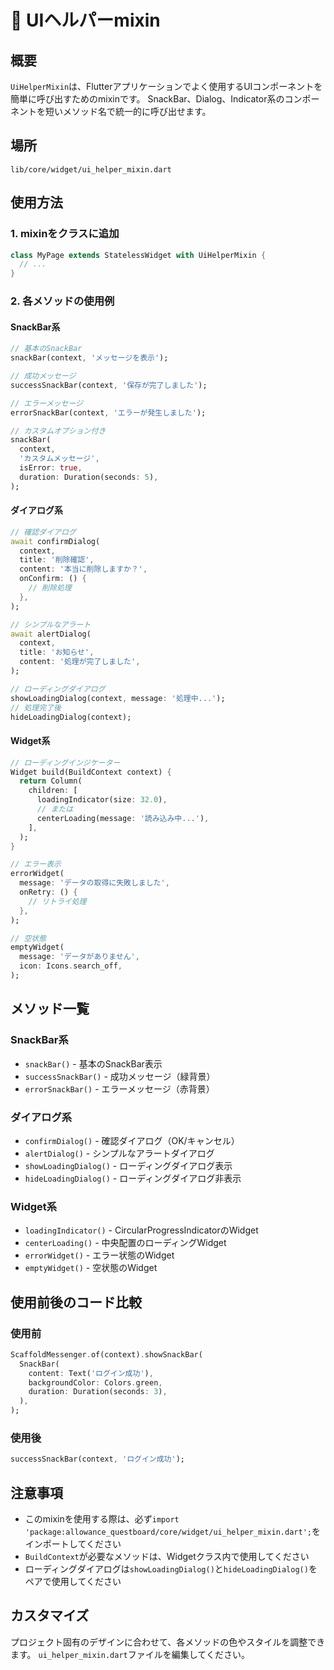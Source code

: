 # 🎨 UIヘルパーmixin

## 概要
`UiHelperMixin`は、Flutterアプリケーションでよく使用するUIコンポーネントを簡単に呼び出すためのmixinです。
SnackBar、Dialog、Indicator系のコンポーネントを短いメソッド名で統一的に呼び出せます。

## 場所
`lib/core/widget/ui_helper_mixin.dart`

## 使用方法

### 1. mixinをクラスに追加
```dart
class MyPage extends StatelessWidget with UiHelperMixin {
  // ...
}
```

### 2. 各メソッドの使用例

#### SnackBar系

```dart
// 基本のSnackBar
snackBar(context, 'メッセージを表示');

// 成功メッセージ
successSnackBar(context, '保存が完了しました');

// エラーメッセージ
errorSnackBar(context, 'エラーが発生しました');

// カスタムオプション付き
snackBar(
  context, 
  'カスタムメッセージ',
  isError: true,
  duration: Duration(seconds: 5),
);
```

#### ダイアログ系

```dart
// 確認ダイアログ
await confirmDialog(
  context,
  title: '削除確認',
  content: '本当に削除しますか？',
  onConfirm: () {
    // 削除処理
  },
);

// シンプルなアラート
await alertDialog(
  context,
  title: 'お知らせ',
  content: '処理が完了しました',
);

// ローディングダイアログ
showLoadingDialog(context, message: '処理中...');
// 処理完了後
hideLoadingDialog(context);
```

#### Widget系

```dart
// ローディングインジケーター
Widget build(BuildContext context) {
  return Column(
    children: [
      loadingIndicator(size: 32.0),
      // または
      centerLoading(message: '読み込み中...'),
    ],
  );
}

// エラー表示
errorWidget(
  message: 'データの取得に失敗しました',
  onRetry: () {
    // リトライ処理
  },
);

// 空状態
emptyWidget(
  message: 'データがありません',
  icon: Icons.search_off,
);
```

## メソッド一覧

### SnackBar系
- `snackBar()` - 基本のSnackBar表示
- `successSnackBar()` - 成功メッセージ（緑背景）
- `errorSnackBar()` - エラーメッセージ（赤背景）

### ダイアログ系
- `confirmDialog()` - 確認ダイアログ（OK/キャンセル）
- `alertDialog()` - シンプルなアラートダイアログ
- `showLoadingDialog()` - ローディングダイアログ表示
- `hideLoadingDialog()` - ローディングダイアログ非表示

### Widget系
- `loadingIndicator()` - CircularProgressIndicatorのWidget
- `centerLoading()` - 中央配置のローディングWidget
- `errorWidget()` - エラー状態のWidget
- `emptyWidget()` - 空状態のWidget

## 使用前後のコード比較

### 使用前
```dart
ScaffoldMessenger.of(context).showSnackBar(
  SnackBar(
    content: Text('ログイン成功'),
    backgroundColor: Colors.green,
    duration: Duration(seconds: 3),
  ),
);
```

### 使用後
```dart
successSnackBar(context, 'ログイン成功');
```

## 注意事項
- このmixinを使用する際は、必ず`import 'package:allowance_questboard/core/widget/ui_helper_mixin.dart';`をインポートしてください
- `BuildContext`が必要なメソッドは、Widgetクラス内で使用してください
- ローディングダイアログは`showLoadingDialog()`と`hideLoadingDialog()`をペアで使用してください

## カスタマイズ
プロジェクト固有のデザインに合わせて、各メソッドの色やスタイルを調整できます。
`ui_helper_mixin.dart`ファイルを編集してください。
